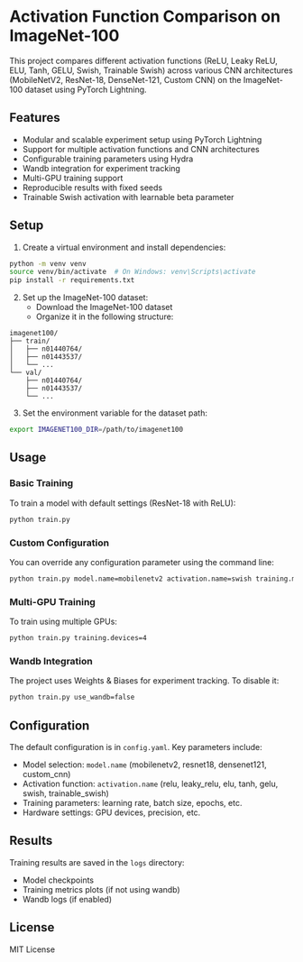 # Activation Function Comparison on ImageNet-100

This project compares different activation functions (ReLU, Leaky ReLU, ELU, Tanh, GELU, Swish, Trainable Swish) across various CNN architectures (MobileNetV2, ResNet-18, DenseNet-121, Custom CNN) on the ImageNet-100 dataset using PyTorch Lightning.

## Features

- Modular and scalable experiment setup using PyTorch Lightning
- Support for multiple activation functions and CNN architectures
- Configurable training parameters using Hydra
- Wandb integration for experiment tracking
- Multi-GPU training support
- Reproducible results with fixed seeds
- Trainable Swish activation with learnable beta parameter

## Setup

1. Create a virtual environment and install dependencies:
```bash
python -m venv venv
source venv/bin/activate  # On Windows: venv\Scripts\activate
pip install -r requirements.txt
```

2. Set up the ImageNet-100 dataset:
   - Download the ImageNet-100 dataset
   - Organize it in the following structure:
```
imagenet100/
├── train/
│   ├── n01440764/
│   ├── n01443537/
│   └── ...
└── val/
    ├── n01440764/
    ├── n01443537/
    └── ...
```

3. Set the environment variable for the dataset path:
```bash
export IMAGENET100_DIR=/path/to/imagenet100
```

## Usage

### Basic Training

To train a model with default settings (ResNet-18 with ReLU):
```bash
python train.py
```

### Custom Configuration

You can override any configuration parameter using the command line:

```bash
python train.py model.name=mobilenetv2 activation.name=swish training.max_epochs=30
```

### Multi-GPU Training

To train using multiple GPUs:
```bash
python train.py training.devices=4
```

### Wandb Integration

The project uses Weights & Biases for experiment tracking. To disable it:
```bash
python train.py use_wandb=false
```

## Configuration

The default configuration is in `config.yaml`. Key parameters include:

- Model selection: `model.name` (mobilenetv2, resnet18, densenet121, custom_cnn)
- Activation function: `activation.name` (relu, leaky_relu, elu, tanh, gelu, swish, trainable_swish)
- Training parameters: learning rate, batch size, epochs, etc.
- Hardware settings: GPU devices, precision, etc.

## Results

Training results are saved in the `logs` directory:
- Model checkpoints
- Training metrics plots (if not using wandb)
- Wandb logs (if enabled)

## License

MIT License